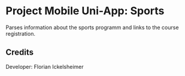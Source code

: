 ﻿# Project Mobile Uni-App: Sports

Parses information about the sports programm and links to the course registration.

## Credits

Developer:
Florian Ickelsheimer
